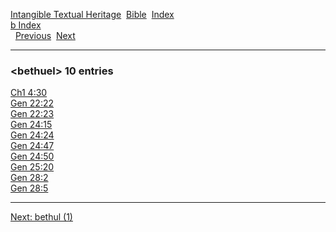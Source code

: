 [Intangible Textual Heritage](../../index)  [Bible](../index) 
[Index](index)   
[b Index](_b_)  
  [Previous](c01392)  [Next](c01394) 

------------------------------------------------------------------------

### &lt;bethuel&gt; 10 entries

[Ch1 4:30](../kjv/ch1004.htm#030)  
[Gen 22:22](../kjv/gen022.htm#022)  
[Gen 22:23](../kjv/gen022.htm#023)  
[Gen 24:15](../kjv/gen024.htm#015)  
[Gen 24:24](../kjv/gen024.htm#024)  
[Gen 24:47](../kjv/gen024.htm#047)  
[Gen 24:50](../kjv/gen024.htm#050)  
[Gen 25:20](../kjv/gen025.htm#020)  
[Gen 28:2](../kjv/gen028.htm#002)  
[Gen 28:5](../kjv/gen028.htm#005)  

------------------------------------------------------------------------

[Next: bethul (1)](c01394)
